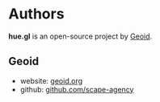 # Authors

**hue.gl** is an open-source project by [Geoid](https://www.geoid.org "Geoid website").

## Geoid

- website: [geoid.org](https://www.geoid.org "Geoid website")
- github: [github.com/scape-agency](https://github.com/scape-agency "Geoid Github")
